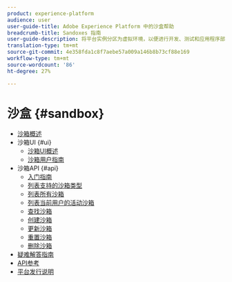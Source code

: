 ```yaml
---
product: experience-platform
audience: user
user-guide-title: Adobe Experience Platform 中的沙盒帮助
breadcrumb-title: Sandoxes 指南
user-guide-description: 将平台实例分区为虚拟环境，以便进行开发、测试和应用程序部署。
translation-type: tm+mt
source-git-commit: 4e358fda1c8f7aebe57a009a146b8b73cf88e169
workflow-type: tm+mt
source-wordcount: '86'
ht-degree: 27%

---
```



# 沙盒 {#sandbox}

* [沙箱概述](home.md)
* 沙箱UI {#ui}
   * [沙箱UI概述](ui/overview.md)
   * [沙箱用户指南](ui/user-guide.md)
* 沙箱API {#api}
   * [入门指南](api/getting-started.md)
   * [列表支持的沙箱类型](api/list-sandbox-types.md)
   * [列表所有沙箱](api/list-all-sandboxes.md)
   * [列表当前用户的活动沙箱](api/list-active-sandboxes.md)
   * [查找沙箱](api/look-up-sandbox.md)
   * [创建沙箱](api/create-sandbox.md)
   * [更新沙箱](api/update-sandbox.md)
   * [重置沙箱](api/reset-sandbox.md)
   * [删除沙箱](api/delete-sandbox.md)
* [疑难解答指南](troubleshooting-guide.md)
* [API参考](https://www.adobe.io/apis/experienceplatform/home/api-reference.html#!acpdr/swagger-specs/sandbox-api.yaml)
* [平台发行说明](https://www.adobe.com/go/platform-release-notes-en)